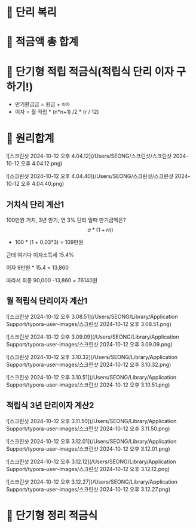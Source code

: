 # 💊 단리 복리

# 💊 적금액 총 합계

# 💊 단기형 적립 적금식(적립식 단리 이자 구하기!)

* 만기환금금 = 원금 + `이자`
* 이자 =  월 적립 * (n*n+1) /2  * (r / 12)



# 💊 원리합계



![스크린샷 2024-10-12 오후 4.04.12](/Users/SEONG/스크린샷/스크린샷 2024-10-12 오후 4.04.12.png)

![스크린샷 2024-10-12 오후 4.04.40](/Users/SEONG/스크린샷/스크린샷 2024-10-12 오후 4.04.40.png)













## 거치식 단리 계산1

100만원 거치, 3년 만기, 연 3% 단리 일때 만기금액은?
$$
a * (1 + rn)
$$

* 100 * (1 + 0.03*3) = 109만원

근데 여기다 이자소득세 15.4%

이자 9만원 * 15.4 = 13,860

따라서 최종 90,000  -13,860 = 76140원



## 월 적립식 단리이자 계산1

![스크린샷 2024-10-12 오후 3.08.51](/Users/SEONG/Library/Application Support/typora-user-images/스크린샷 2024-10-12 오후 3.08.51.png)

![스크린샷 2024-10-12 오후 3.09.09](/Users/SEONG/Library/Application Support/typora-user-images/스크린샷 2024-10-12 오후 3.09.09.png)

![스크린샷 2024-10-12 오후 3.10.32](/Users/SEONG/Library/Application Support/typora-user-images/스크린샷 2024-10-12 오후 3.10.32.png)

![스크린샷 2024-10-12 오후 3.10.51](/Users/SEONG/Library/Application Support/typora-user-images/스크린샷 2024-10-12 오후 3.10.51.png)



## 적립식 3년 단리이자 계산2

 ![스크린샷 2024-10-12 오후 3.11.50](/Users/SEONG/Library/Application Support/typora-user-images/스크린샷 2024-10-12 오후 3.11.50.png)

![스크린샷 2024-10-12 오후 3.12.01](/Users/SEONG/Library/Application Support/typora-user-images/스크린샷 2024-10-12 오후 3.12.01.png)

![스크린샷 2024-10-12 오후 3.12.12](/Users/SEONG/Library/Application Support/typora-user-images/스크린샷 2024-10-12 오후 3.12.12.png)

![스크린샷 2024-10-12 오후 3.12.27](/Users/SEONG/Library/Application Support/typora-user-images/스크린샷 2024-10-12 오후 3.12.27.png)



# 💊 단기형 정리 적금식













